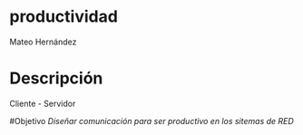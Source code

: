 # productividad
Mateo Hernández

# Descripción
Cliente - Servidor

#Objetivo
_Diseñar comunicación para ser productivo en los sitemas de RED_ 